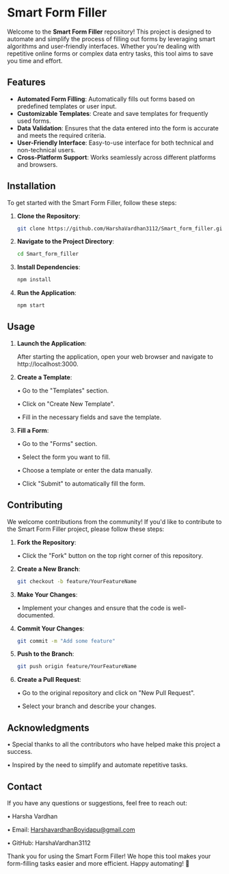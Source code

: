 # Smart Form Filler

Welcome to the **Smart Form Filler** repository! This project is designed to automate and simplify the process of filling out forms by leveraging smart algorithms and user-friendly interfaces. Whether you're dealing with repetitive online forms or complex data entry tasks, this tool aims to save you time and effort.

## Features

- **Automated Form Filling**: Automatically fills out forms based on predefined templates or user input.
- **Customizable Templates**: Create and save templates for frequently used forms.
- **Data Validation**: Ensures that the data entered into the form is accurate and meets the required criteria.
- **User-Friendly Interface**: Easy-to-use interface for both technical and non-technical users.
- **Cross-Platform Support**: Works seamlessly across different platforms and browsers.

## Installation

To get started with the Smart Form Filler, follow these steps:

1. **Clone the Repository**:
   ```bash
   git clone https://github.com/HarshaVardhan3112/Smart_form_filler.git

2. **Navigate to the Project Directory**:
   ```bash
   cd Smart_form_filler

3. **Install Dependencies**:
   ```bash
   npm install

4. **Run the Application**:
   ```bash
   npm start

## Usage

1. **Launch the Application**:

   After starting the application, open your web browser and navigate to http://localhost:3000.

2. **Create a Template**:

   • Go to the "Templates" section.

   • Click on "Create New Template".

   • Fill in the necessary fields and save the template.

3. **Fill a Form**:

   • Go to the "Forms" section.

   • Select the form you want to fill.

   • Choose a template or enter the data manually.

   • Click "Submit" to automatically fill the form.

## Contributing

We welcome contributions from the community! If you'd like to contribute to the Smart Form Filler project, please follow these steps:

1. **Fork the Repository**:

   • Click the "Fork" button on the top right corner of this repository.

2. **Create a New Branch**:
   ```bash
   git checkout -b feature/YourFeatureName

3. **Make Your Changes**:

   • Implement your changes and ensure that the code is well-documented.

4. **Commit Your Changes**:
   ```bash
   git commit -m "Add some feature"

5. **Push to the Branch**:
   ```bash
   git push origin feature/YourFeatureName

6. **Create a Pull Request**:

   • Go to the original repository and click on "New Pull Request".

   • Select your branch and describe your changes.


## Acknowledgments

   • Special thanks to all the contributors who have helped make this project a success.

   • Inspired by the need to simplify and automate repetitive tasks.

## Contact

If you have any questions or suggestions, feel free to reach out:

  • Harsha Vardhan

  • Email: HarshavardhanBoyidapu@gmail.com

  • GitHub: HarshaVardhan3112

Thank you for using the Smart Form Filler! We hope this tool makes your form-filling tasks easier and more efficient. Happy automating! 🚀
